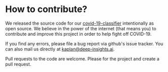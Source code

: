 # How to contribute?

We released the source code for our [covid-19-classifier](https://labs.deep-insights.ai/) intentionally as open source.
We believe in the power of the internet (that means you) to contribute and improve this project in order to help fight off COVID-19.

If you find any errors, please file a bug report via github's issue tracker.
You can also mail us directly at kaplan@deep-insights.ai.

Pull requests to the code are welcome.
Please for the project and create a pull request.
